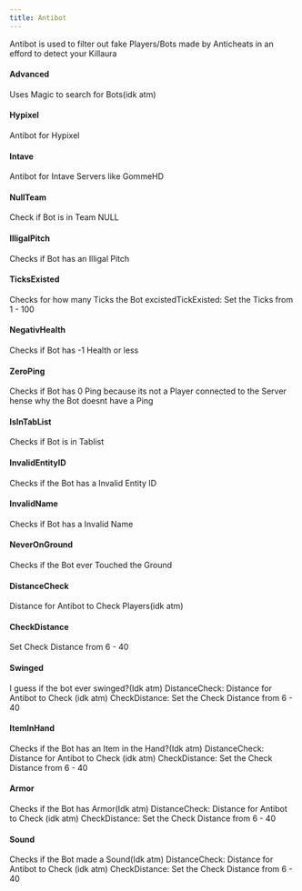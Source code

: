 ```yaml
---
title: Antibot
---
```


Antibot is used to filter out fake Players/Bots made by Anticheats in an efford to detect your Killaura


#### Advanced
Uses Magic to search for Bots(idk atm)

#### Hypixel
Antibot for Hypixel

#### Intave 
Antibot for Intave Servers like GommeHD

#### NullTeam 
Check if Bot is in Team NULL

#### IlligalPitch
Checks if Bot has an Illigal Pitch

#### TicksExisted
Checks for how many Ticks the Bot excistedTickExisted: Set the Ticks from 1 - 100

#### NegativHealth
Checks if Bot has -1 Health or less

#### ZeroPing
Checks if Bot has 0 Ping because its not a Player connected to the Server hense why the Bot doesnt have a Ping

#### IsInTabList 
Checks if Bot is in Tablist

#### InvalidEntityID
Checks if the Bot has a Invalid Entity ID

#### InvalidName
Checks if Bot has a Invalid Name

#### NeverOnGround
Checks if the Bot ever Touched the Ground

#### DistanceCheck
Distance for Antibot to Check Players(idk atm)

#### CheckDistance
Set Check Distance from 6 - 40

#### Swinged
I guess if the bot ever swinged?(Idk atm)
DistanceCheck: Distance for Antibot to Check (idk atm)
CheckDistance: Set the Check Distance from 6 - 40

#### ItemInHand
Checks if the Bot has an Item in the Hand?(Idk atm)
DistanceCheck: Distance for Antibot to Check (idk atm)
CheckDistance: Set the Check Distance from 6 - 40

#### Armor
Checks if the Bot has Armor(Idk atm)
DistanceCheck: Distance for Antibot to Check (idk atm)
CheckDistance: Set the Check Distance from 6 - 40

#### Sound
Checks if the Bot made a Sound(Idk atm)
DistanceCheck: Distance for Antibot to Check (idk atm)
CheckDistance: Set the Check Distance from 6 - 40